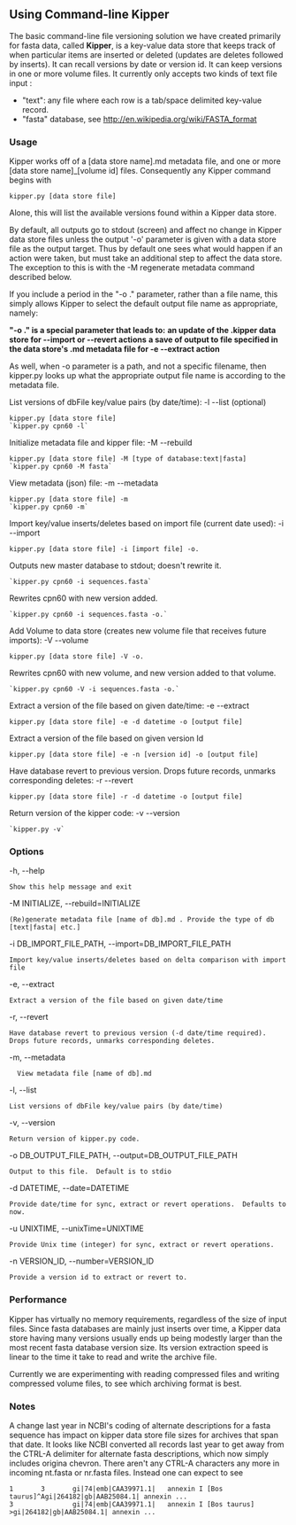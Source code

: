 ## Using Command-line Kipper

The basic command-line file versioning solution we have created primarily for fasta data, called **Kipper**, is a key-value data store that keeps track of when particular items are inserted or deleted (updates are deletes followed by inserts).  It can recall versions by date or version id.  It can keep versions in one or more volume files.  It currently only accepts two kinds of text file input : 

* "text": any file where each row is a tab/space delimited key-value record.
* "fasta" database, see http://en.wikipedia.org/wiki/FASTA_format

### **Usage**

Kipper works off of a [data store name].md metadata file, and one or more [data store name]_[volume id] files.  Consequently any Kipper command begins with 

	kipper.py [data store file]

Alone, this will list the available versions found within a Kipper data store.

By default, all outputs go to stdout (screen) and affect no change in Kipper data store files unless the output '-o' parameter is given with a data store file as the output target.  Thus by default one sees what would happen if an action were taken, but must take an additional step to affect the data store.  The exception to this is with the -M regenerate metadata command described below. 

If you include a period in the "-o ." parameter, rather than a file name, this simply allows Kipper to select the default output file name as appropriate, namely:

**"-o ." is a special parameter that leads to:**
   **an update of the .kipper data store for --import or --revert actions**
   **a save of output to file specified in the data store's .md metadata file for -e --extract action**

As well, when -o parameter is a path, and not a specific filename, then kipper.py looks up what the appropriate output file name is according to the metadata file.


List versions of dbFile key/value pairs (by date/time): -l --list (optional)

	kipper.py [data store file]
	`kipper.py cpn60 -l`

Initialize metadata file and kipper file: -M --rebuild

	kipper.py [data store file] -M [type of database:text|fasta]
	`kipper.py cpn60 -M fasta`
    
View metadata (json) file:  -m --metadata

	kipper.py [data store file] -m
	`kipper.py cpn60 -m`

Import key/value inserts/deletes based on import file (current date used):  -i --import

	kipper.py [data store file] -i [import file] -o.

Outputs new master database to stdout; doesn't rewrite it.

	`kipper.py cpn60 -i sequences.fasta`   

Rewrites cpn60 with new version added.

	`kipper.py cpn60 -i sequences.fasta -o.`

Add Volume to data store (creates new volume file that receives future imports): -V --volume

	kipper.py [data store file] -V -o. 

Rewrites cpn60 with new volume, and new version added to that volume.

	`kipper.py cpn60 -V -i sequences.fasta -o.`

Extract a version of the file based on given date/time: -e --extract

	kipper.py [data store file] -e -d datetime -o [output file]

Extract a version of the file based on given version Id

	kipper.py [data store file] -e -n [version id] -o [output file]

Have database revert to previous version.  Drops future records, unmarks corresponding deletes:  -r --revert

	kipper.py [data store file] -r -d datetime -o [output file]


Return version of the kipper code:	 -v --version 

	`kipper.py -v`

### **Options**

-h, --help
	
	Show this help message and exit
  
-M INITIALIZE, --rebuild=INITIALIZE
  
	(Re)generate metadata file [name of db].md . Provide the type of db [text|fasta| etc.]
	
-i DB_IMPORT_FILE_PATH, --import=DB_IMPORT_FILE_PATH
  
	Import key/value inserts/deletes based on delta comparison with import file

-e, --extract	

	Extract a version of the file based on given date/time

-r, --revert

	Have database revert to previous version (-d date/time required).  Drops future records, unmarks corresponding deletes.
	
-m, --metadata
	  
	  View metadata file [name of db].md
	  
-l, --list
  
	List versions of dbFile key/value pairs (by date/time)

-v, --version

	Return version of kipper.py code.
  
-o DB_OUTPUT_FILE_PATH, --output=DB_OUTPUT_FILE_PATH
	  
	Output to this file.  Default is to stdio
  
-d DATETIME, --date=DATETIME
  
	Provide date/time for sync, extract or revert operations.  Defaults to now.

-u UNIXTIME, --unixTime=UNIXTIME

	Provide Unix time (integer) for sync, extract or revert operations.

-n VERSION_ID, --number=VERSION_ID
  
	Provide a version id to extract or revert to.

### **Performance**

Kipper has virtually no memory requirements, regardless of the size of input files.  Since fasta databases are mainly just inserts over time, a Kipper data store having many versions usually ends up being modestly larger than the most recent fasta database version size.  Its version extraction speed is linear to the time it take to read and write the archive file.

Currently we are experimenting with reading compressed files and writing compressed volume files, to see which archiving format is best.

### **Notes**

A change last year in NCBI's coding of alternate descriptions for a fasta sequence has impact on kipper data store file sizes for archives that span that date. It looks like NCBI converted all records last year to get away from the CTRL-A delimiter for alternate fasta descriptions, which now simply includes origina chevron.  There aren't any CTRL-A characters any more in incoming nt.fasta or nr.fasta files.  Instead one can expect to see    
```
1       3       gi|74|emb|CAA39971.1|   annexin I [Bos taurus]^Agi|264182|gb|AAB25084.1| annexin ...
3               gi|74|emb|CAA39971.1|   annexin I [Bos taurus] >gi|264182|gb|AAB25084.1| annexin ...
```
